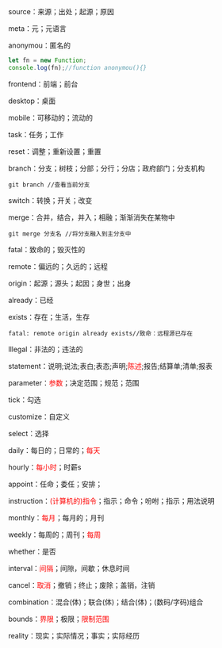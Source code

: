 source：来源；出处；起源；原因

meta：元；元语言

anonymou：匿名的

```js
let fn = new Function;
console.log(fn);//function anonymou(){}
```

frontend：前端；前台

desktop：桌面

mobile：可移动的；流动的

task：任务；工作

reset：调整；重新设置；重置

branch：分支；树枝；分部；分行；分店；政府部门；分支机构

```git
git branch //查看当前分支
```

switch：转换；开关；改变

merge：合并，结合，并入；相融；渐渐消失在某物中

```git
git merge 分支名 //将分支融入到主分支中
```

fatal：致命的；毁灭性的

remote：偏远的；久远的；远程

origin：起源；源头；起因；身世；出身

already：已经

exists：存在；生活，生存

```git
fatal: remote origin already exists//致命：远程源已存在
```

lllegal：非法的；违法的

statement：说明;说法;表白;表态;声明;<font color="red">陈述</font>;报告;结算单;清单;报表

parameter：<font color="red">参数</font>；决定范围；规范；范围

tick：勾选

customize：自定义

select：选择

daily：每日的；日常的；<font color="red">每天</font>

hourly：<font color="red">每小时</font>；时薪s

appoint：任命；委任；安排；

instruction：<font color="red">(计算机的)指令</font>；指示；命令；吩咐；指示；用法说明

monthly：<font color="red">每月</font>；每月的；月刊

weekly：每周的；周刊；<font color="red">每周</font>

whether：是否

interval：<font color="red">间隔</font>；间隙，间歇；休息时间

cancel：<font color="red">取消</font>；撤销；终止；废除；盖销，注销

combination：混合(体)；联合(体)；结合(体)；(数码/字码)组合

bounds：<font color="red">界限</font>；极限；<font color="red">限制范围</font>

reality：现实；实际情况；事实；实际经历